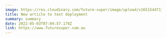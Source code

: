 ```yaml
---
image: https://res.cloudinary.com/future-super/image/upload/v1651544711/student-with-megaphone.png
title: New article to test deployment
summary: summary
date: 2022-05-03T07:04:57.178Z
link: https://www.futuresuper.com.au
---
```

